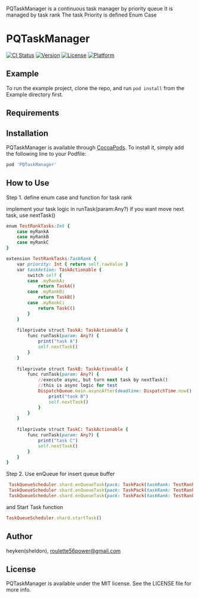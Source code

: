 PQTaskManager is a continuous task manager by priority queue
It is managed by task rank
The task Priority is defined Enum Case

# PQTaskManager

[![CI Status](https://img.shields.io/travis/heyken/PQTaskManager.svg?style=flat)](https://travis-ci.org/heyken/PQTaskManager)
[![Version](https://img.shields.io/cocoapods/v/PQTaskManager.svg?style=flat)](https://cocoapods.org/pods/PQTaskManager)
[![License](https://img.shields.io/cocoapods/l/PQTaskManager.svg?style=flat)](https://cocoapods.org/pods/PQTaskManager)
[![Platform](https://img.shields.io/cocoapods/p/PQTaskManager.svg?style=flat)](https://cocoapods.org/pods/PQTaskManager)

## Example

To run the example project, clone the repo, and run `pod install` from the Example directory first.

## Requirements

## Installation

PQTaskManager is available through [CocoaPods](https://cocoapods.org). To install
it, simply add the following line to your Podfile:

```ruby
pod 'PQTaskManager'
```

## How to Use
Step 1.
define enum case and function for task rank

implement your task logic in runTask(param:Any?)
if you want move next task, use nextTask()
```ruby
enum TestRankTasks:Int {
    case myRankA
    case myRankB
    case myRankC
}

extension TestRankTasks:TaskRank {
    var priority: Int { return self.rawValue }
    var taskAction: TaskActionable {
        switch self {
        case .myRankA:
            return TaskA()
        case .myRankB:
            return TaskB()
        case .myRankC:
            return TaskC()
        }
    }
    
    fileprivate struct TaskA: TaskActionable {
        func runTask(param: Any?) {
            print("task A")
            self.nextTask()
        }
    }
    
    fileprivate struct TaskB: TaskActionable {
        func runTask(param: Any?) {
            //execute async, but turn next task by nextTask()
            //this is async logic for test
            DispatchQueue.main.asyncAfter(deadline: DispatchTime.now() + 1.25) {
                print("task B")
                self.nextTask()
            }
        }
    }
    
    fileprivate struct TaskC: TaskActionable {
        func runTask(param: Any?) {
            print("task C")
            self.nextTask()
        }
    }    
}
```

Step 2.
Use enQueue for insert queue buffer
```ruby
 TaskQueueScheduler.shard.enQueueTask(pack: TaskPack(taskRank: TestRankTasks.myRankC,   param:nil))
 TaskQueueScheduler.shard.enQueueTask(pack: TaskPack(taskRank: TestRankTasks.myRankA,   param:nil))
 TaskQueueScheduler.shard.enQueueTask(pack: TaskPack(taskRank: TestRankTasks.myRankB,   param:nil))
```

 and Start Task function
 
 ```ruby
 TaskQueueScheduler.shard.startTask()
```


## Author

heyken(sheldon), roulette56power@gmail.com

## License

PQTaskManager is available under the MIT license. See the LICENSE file for more info. 

